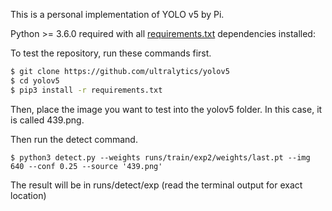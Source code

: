 <p>
This is a personal implementation of YOLO v5 by Pi.
</p>

Python >= 3.6.0 required with all [requirements.txt](https://github.com/ultralytics/yolov5/blob/master/requirements.txt) dependencies installed:

To test the repository, run these commands first.

```bash
$ git clone https://github.com/ultralytics/yolov5
$ cd yolov5
$ pip3 install -r requirements.txt
```

Then, place the image you want to test into the yolov5 folder. In this case, it is called 439.png.

Then run the detect command.

```
$ python3 detect.py --weights runs/train/exp2/weights/last.pt --img 640 --conf 0.25 --source '439.png'
```

The result will be in runs/detect/exp (read the terminal output for exact location)
